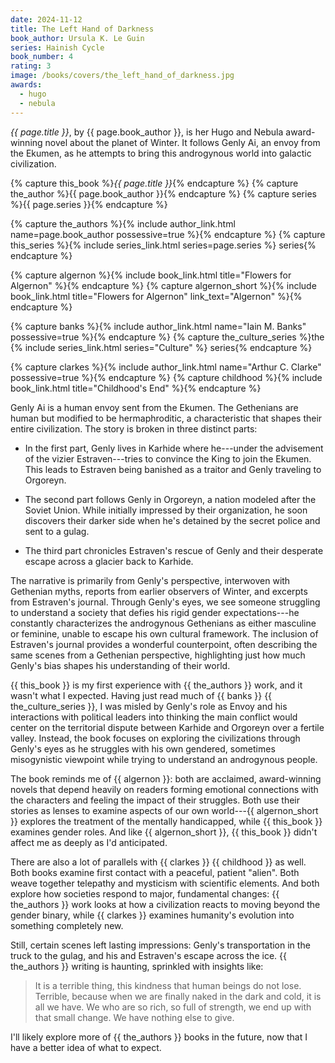 ```yaml
---
date: 2024-11-12
title: The Left Hand of Darkness
book_author: Ursula K. Le Guin
series: Hainish Cycle
book_number: 4
rating: 3
image: /books/covers/the_left_hand_of_darkness.jpg
awards:
  - hugo
  - nebula
---
```


<cite class="book-title">{{ page.title }}</cite>, by <span
class="author-name">{{ page.book_author }}</span>, is her Hugo and Nebula
award-winning novel about the planet of Winter. It follows Genly Ai, an envoy
from the Ekumen, as he attempts to bring this androgynous world into galactic
civilization.

{% capture this_book %}<cite class="book-title">{{ page.title }}</cite>{% endcapture %}
{% capture the_author %}<span class="author-name">{{ page.book_author }}</span>{% endcapture %}
{% capture series %}<span class="book-series">{{ page.series }}</span>{% endcapture %}

{% capture the_authors %}{% include author_link.html name=page.book_author possessive=true %}{% endcapture %}
{% capture this_series %}{% include series_link.html series=page.series %} series{% endcapture %}

{% capture algernon %}{% include book_link.html title="Flowers for Algernon" %}{% endcapture %}
{% capture algernon_short %}{% include book_link.html title="Flowers for Algernon" link_text="Algernon" %}{% endcapture %}

{% capture banks %}{% include author_link.html name="Iain M. Banks" possessive=true %}{% endcapture %}
{% capture the_culture_series %}the {% include series_link.html series="Culture" %} series{% endcapture %}

{% capture clarkes %}{% include author_link.html name="Arthur C. Clarke" possessive=true %}{% endcapture %}
{% capture childhood %}{% include book_link.html title="Childhood's End" %}{% endcapture %}

Genly Ai is a human envoy sent from the Ekumen. The Gethenians are human but
modified to be hermaphroditic, a characteristic that shapes their entire
civilization. The story is broken in three distinct parts:

- In the first part, Genly lives in Karhide where he---under the advisement of
  the vizier Estraven---tries to convince the King to join the Ekumen. This
  leads to Estraven being banished as a traitor and Genly traveling to Orgoreyn.

- The second part follows Genly in Orgoreyn, a nation modeled after the
  Soviet Union. While initially impressed by their organization, he soon
  discovers their darker side when he's detained by the secret police and
  sent to a gulag.

- The third part chronicles Estraven's rescue of Genly and their desperate
  escape across a glacier back to Karhide.

The narrative is primarily from Genly's perspective, interwoven with Gethenian
myths, reports from earlier observers of Winter, and excerpts from Estraven's
journal. Through Genly's eyes, we see someone struggling to understand a
society that defies his rigid gender expectations---he constantly
characterizes the androgynous Gethenians as either masculine or feminine,
unable to escape his own cultural framework. The inclusion of Estraven's
journal provides a wonderful counterpoint, often describing the same scenes
from a Gethenian perspective, highlighting just how much Genly's bias shapes
his understanding of their world.

{{ this_book }} is my first experience with {{ the_authors }} work, and it
wasn't what I expected. Having just read much of {{ banks }} {{
the_culture_series }}, I was misled by Genly's role as Envoy and his
interactions with political leaders into thinking the main conflict would
center on the territorial dispute between Karhide and Orgoreyn over a fertile
valley. Instead, the book focuses on exploring the civilizations through
Genly's eyes as he struggles with his own gendered, sometimes misogynistic
viewpoint while trying to understand an androgynous people.

The book reminds me of {{ algernon }}: both are acclaimed, award-winning
novels that depend heavily on readers forming emotional connections with the
characters and feeling the impact of their struggles. Both use their stories
as lenses to examine aspects of our own world---{{ algernon_short }} explores
the treatment of the mentally handicapped, while {{ this_book }} examines
gender roles. And like {{ algernon_short }}, {{ this_book }} didn't affect me
as deeply as I'd anticipated.

There are also a lot of parallels with {{ clarkes }} {{ childhood }} as well.
Both books examine first contact with a peaceful, patient "alien". Both weave
together telepathy and mysticism with scientific elements. And both explore
how societies respond to major, fundamental changes: {{ the_authors }} work
looks at how a civilization reacts to moving beyond the gender binary, while
{{ clarkes }} examines humanity's evolution into something completely new.

Still, certain scenes left lasting impressions: Genly's transportation
in the truck to the gulag, and his and Estraven's escape across the ice. {{
the_authors }} writing is haunting, sprinkled with insights like:

> It is a terrible thing, this kindness that human beings do not lose.
> Terrible, because when we are finally naked in the dark and cold, it is all
> we have. We who are so rich, so full of strength, we end up with that small
> change. We have nothing else to give.

I'll likely explore more of {{ the_authors }} books in the future, now that I
have a better idea of what to expect.
